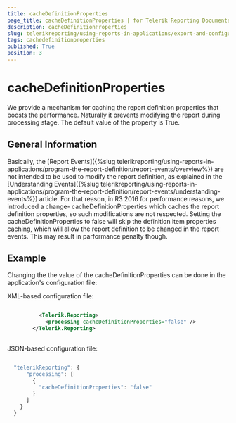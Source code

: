 ```yaml
---
title: cacheDefinitionProperties
page_title: cacheDefinitionProperties | for Telerik Reporting Documentation
description: cacheDefinitionProperties
slug: telerikreporting/using-reports-in-applications/export-and-configure/configure-the-report-engine/cachedefinitionproperties
tags: cachedefinitionproperties
published: True
position: 3
---
```


# cacheDefinitionProperties



We provide a mechanism for caching the report definition properties that boosts the performance. Naturally it prevents modifying the report during processing stage.
      The default value of the property is True.
    

## General Information

Basically, the [Report Events]({%slug telerikreporting/using-reports-in-applications/program-the-report-definition/report-events/overview%}) are not intended to be used to modify the report definition, as explained in the [Understanding Events]({%slug telerikreporting/using-reports-in-applications/program-the-report-definition/report-events/understanding-events%}) article.
          For that reason, in R3 2016 for performance reasons, we introduced a change- cacheDefinitionProperties which caches the report definition properties, so such modifications are not respected.
          Setting the cacheDefinitionProperties to false will skip the definition item properties caching, which will allow the report definition to be changed in the report events. This may result in parformance penalty though.
          

## Example

Changing the the value of the cacheDefinitionProperties can be done in the application's configuration file:
      

XML-based configuration file:

	
````xml

	      <Telerik.Reporting>
            <processing cacheDefinitionProperties="false" />
        </Telerik.Reporting>
							
````



JSON-based configuration file:

	
````js

  "telerikReporting": {
      "processing": [
        {
          "cacheDefinitionProperties": "false"
        }
      ]
    }
  }
							
````


